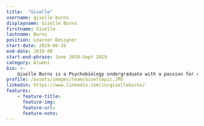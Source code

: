 ```yaml
---
title:  "Giselle"
username: giselle-burns
displayname: Giselle Burns
firstname: Giselle
lastname: Burns
position: Learner-Designer
start-date: 2019-06-25
end-date: 2019-09
start-end-phrase: June 2019-Sept 2019
category: Alumni
bio: >- 
    Giselle Burns is a Psychobiology undergraduate with a passion for research and discovery. She hopes to find solutions and treatments to the most pressing health issues. Furthermore, Giselle enjoys learning about learning, and hopes to inspire others to do the same.
profile: /assets/images/team/Gisellepic.JPG
linkedin: https://www.linkedin.com/in/giselleburns/
features:
    - feature-title: 
      feature-img: 
      feature-url: 
      feature-note: 
---
```

